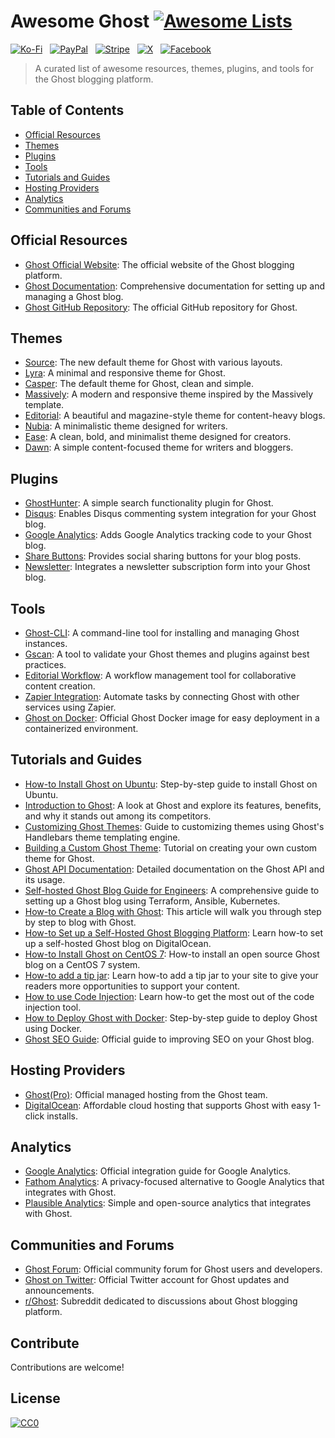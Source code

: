 # Awesome Ghost [![Awesome Lists](https://srv-cdn.himpfen.io/badges/awesome-lists/awesomelists-flat.svg)](https://github.com/brandonhimpfen/awesome)

[![Ko-Fi](https://srv-cdn.himpfen.io/badges/kofi/kofi-flat.svg)](https://ko-fi.com/awesomelists) &nbsp; [![PayPal](https://srv-cdn.himpfen.io/badges/paypal/paypal-flat.svg)](https://www.paypal.com/donate/?hosted_button_id=3LLKRXJU44EJJ) &nbsp; [![Stripe](https://srv-cdn.himpfen.io/badges/stripe/stripe-flat.svg)](https://tinyurl.com/e8ymxdw3) &nbsp; [![X](https://srv-cdn.himpfen.io/badges/twitter/twitter-flat.svg)](https://x.com/ListsAwesome) &nbsp; [![Facebook](https://srv-cdn.himpfen.io/badges/facebook-pages/facebook-pages-flat.svg)](https://www.facebook.com/awesomelists)

> A curated list of awesome resources, themes, plugins, and tools for the Ghost blogging platform.

## Table of Contents
- [Official Resources](#official-resources)
- [Themes](#themes)
- [Plugins](#plugins)
- [Tools](#tools)
- [Tutorials and Guides](#tutorials-and-guides)
- [Hosting Providers](#hosting-providers)
- [Analytics](#analytics)
- [Communities and Forums](#communities-and-forums)

## Official Resources

- [Ghost Official Website](https://ghost.org/): The official website of the Ghost blogging platform.
- [Ghost Documentation](https://ghost.org/docs/): Comprehensive documentation for setting up and managing a Ghost blog.
- [Ghost GitHub Repository](https://github.com/TryGhost/Ghost): The official GitHub repository for Ghost.

## Themes

- [Source](https://github.com/TryGhost/Source):  The new default theme for Ghost with various layouts.
- [Lyra](https://github.com/TryGhost/Lyra): A minimal and responsive theme for Ghost.
- [Casper](https://github.com/TryGhost/Casper): The default theme for Ghost, clean and simple.
- [Massively](https://github.com/codebushi/ghost-theme-massively): A modern and responsive theme inspired by the Massively template.
- [Editorial](https://github.com/eddiesigner/ghost-theme-editorial): A beautiful and magazine-style theme for content-heavy blogs.
- [Nubia](https://github.com/dbanksdesign/Nubia): A minimalistic theme designed for writers.
- [Ease](https://github.com/TryGhost/Ease): A clean, bold, and minimalist theme designed for creators.
- [Dawn](https://github.com/TryGhost/Dawn): A simple content-focused theme for writers and bloggers.

## Plugins

- [GhostHunter](https://github.com/jamalneufeld/ghostHunter): A simple search functionality plugin for Ghost.
- [Disqus](https://github.com/TryGhost/Ghost-Disqus): Enables Disqus commenting system integration for your Ghost blog.
- [Google Analytics](https://github.com/TryGhost/Ghost-Google-Analytics): Adds Google Analytics tracking code to your Ghost blog.
- [Share Buttons](https://github.com/TryGhost/Ghost-Share): Provides social sharing buttons for your blog posts.
- [Newsletter](https://github.com/TryGhost/Ghost-Newsletter): Integrates a newsletter subscription form into your Ghost blog.

## Tools

- [Ghost-CLI](https://github.com/TryGhost/Ghost-CLI): A command-line tool for installing and managing Ghost instances.
- [Gscan](https://github.com/TryGhost/gscan): A tool to validate your Ghost themes and plugins against best practices.
- [Editorial Workflow](https://github.com/TryGhost/Ghost-Editorial-Workflow): A workflow management tool for collaborative content creation.
- [Zapier Integration](https://zapier.com/apps/ghost/integrations): Automate tasks by connecting Ghost with other services using Zapier.
- [Ghost on Docker](https://hub.docker.com/_/ghost): Official Ghost Docker image for easy deployment in a containerized environment.

## Tutorials and Guides

- [How-to Install Ghost on Ubuntu](https://ghost.org/docs/install/ubuntu/): Step-by-step guide to install Ghost on Ubuntu.
- [Introduction to Ghost](https://www.himpfen.com/introduction-ghost/): A look at Ghost and explore its features, benefits, and why it stands out among its competitors.
- [Customizing Ghost Themes](https://ghost.org/docs/api/v3/handlebars-themes/): Guide to customizing themes using Ghost's Handlebars theme templating engine.
- [Building a Custom Ghost Theme](https://ghost.org/docs/tutorials/building-a-custom-ghost-theme/): Tutorial on creating your own custom theme for Ghost.
- [Ghost API Documentation](https://ghost.org/docs/api/v3/): Detailed documentation on the Ghost API and its usage.
- [Self-hosted Ghost Blog Guide for Engineers](https://humblethoughts.net/ghost-blog-terraform-ansible-k8s-guide/): A comprehensive guide to setting up a Ghost blog using Terraform, Ansible, Kubernetes.
- [How-to Create a Blog with Ghost](https://www.bettertechtips.com/blogging/ghost/create-blog-with-ghost/): This article will walk you through step by step to blog with Ghost.
- [How-to Set up a Self-Hosted Ghost Blogging Platform](https://codecurated.com/blog/how-to-set-up-a-self-hosted-ghost-blogging-platform/): Learn how-to set up a self-hosted Ghost blog on DigitalOcean.
- [How-to Install Ghost on CentOS 7](https://www.tecmint.com/install-ghost-in-centos-7/): How-to install an open source Ghost blog on a CentOS 7 system.
- [How-to add a tip jar](https://ghost.org/tutorials/tip-jar/): Learn how-to add a tip jar to your site to give your readers more opportunities to support your content.
- [How to use Code Injection](https://ghost.org/tutorials/use-code-injection-in-ghost/): Learn how-to get the most out of the code injection tool.
- [How to Deploy Ghost with Docker](https://docs.ghost.org/install/docker/): Step-by-step guide to deploy Ghost using Docker.
- [Ghost SEO Guide](https://ghost.org/resources/beginners-guide-to-seo/): Official guide to improving SEO on your Ghost blog.
  
## Hosting Providers
- [Ghost(Pro)](https://ghost.org/pricing/): Official managed hosting from the Ghost team.
- [DigitalOcean](https://www.digitalocean.com/products/droplets/): Affordable cloud hosting that supports Ghost with easy 1-click installs.

## Analytics
- [Google Analytics](https://ghost.org/integrations/google/): Official integration guide for Google Analytics.
- [Fathom Analytics](https://usefathom.com/): A privacy-focused alternative to Google Analytics that integrates with Ghost.
- [Plausible Analytics](https://plausible.io/): Simple and open-source analytics that integrates with Ghost.

## Communities and Forums

- [Ghost Forum](https://forum.ghost.org/): Official community forum for Ghost users and developers.
- [Ghost on Twitter](https://twitter.com/Ghost): Official Twitter account for Ghost updates and announcements.
- [r/Ghost](https://www.reddit.com/r/Ghost/): Subreddit dedicated to discussions about Ghost blogging platform.

## Contribute

Contributions are welcome!

## License

[![CC0](https://mirrors.creativecommons.org/presskit/buttons/88x31/svg/by-sa.svg)](http://creativecommons.org/licenses/by-sa/4.0/)
